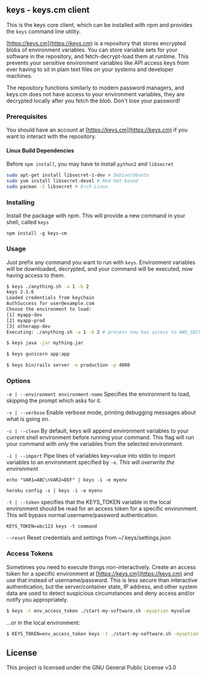 ## keys - keys.cm client

This is the keys core client, which can be installed with npm and provides the `keys` command line utility.

[https://keys.cm](https://keys.cm) is a repository that stores encrypted blobs of environment variables. You can store
variable sets for your software in the repository, and fetch-decrypt-load them at runtime. This prevents your sensitive environment variables like API access keys from ever having to sit in plain text files on your systems and developer machines.

The repository functions similarly to modern password managers, and keys.cm does not have access to your environment
variables, they are decrypted locally after you fetch the blob. Don't lose your password!

### Prerequisites

You should have an account at [https://keys.cm](https://keys.cm) if you want to interact with the repository.

#### Linux Build Dependencies
Before `npm install`, you may have to install `python2` and `libsecret`

```bash
sudo apt-get install libsecret-1-dev # Debian/Ubuntu
sudo yum install libsecret-devel # Red Hat-based
sudo pacman -S libsecret # Arch Linux
```

### Installing

Install the package with npm. This will provide a new command in your shell, called `keys`

```
npm install -g keys-cm
```

### Usage

Just prefix any command you want to run with `keys`. Environment variables will be downloaded, decrypted, and your
command will be executed, now having access to them.

```bash
$ keys ./anything.sh -a 1 -b 2
keys 2.1.6
Loaded credentials from keychain
AuthSuccess for user@example.com
Choose the environment to load:
[1] myapp-dev
[2] myapp-prod
[3] otherapp-dev
Executing: ./anything.sh -a 1 -b 2 # process now has access to AWS_SECRET_ACCESS_KEY
```

```bash
$ keys java -jar mything.jar
```

```bash
$ keys gunicorn app:app
```

```bash
$ keys bin/rails server -e production -p 4000
```

### Options

`-e | --environment environment-name`
Specifies the environment to load, skipping the prompt which asks for it.

`-v | --verbose`
Enable verbose mode, printing debugging messages about what is going on.

`-c | --clean`
By default, keys will append environment variables to your current shell environment before running your command.
This flag will run your command with _only_ the variables from the selected environment.

`-i | --import`
Pipe lines of variables key=value into stdin to import variables to an environment specified by `-e`.
*This will overwrite the environment*

```
echo "VAR1=ABC\nVAR2=DEF" | keys -i -e myenv
```

```
heroku config -s | keys -i -e myenv
```

`-t | --token`
specifies that the KEYS_TOKEN variable in the local environment should be read for an access token for
a specific environment. This will bypass normal username/password authentication.

```
KEYS_TOKEN=abc123 keys -t command
```

`--reset`
Reset credentials and settings from ~/.keys/settings.json

### Access Tokens

Sometimes you need to execute things non-interactively. Create an access token for a specific environment at
[https://keys.cm](https://keys.cm) and use that instead of username/password. This is less secure than
interactive authentication, but the server/container state, IP address, and other system data are used to detect
suspicious circumstances and deny access and/or notify you appropriately.

```bash
$ keys -t env_access_token ./start-my-software.sh -myoption myvalue
```

...or in the local environment:

```bash
$ KEYS_TOKEN=env_access_token keys -t ./start-my-software.sh -myoption myvalue
```

## License

This project is licensed under the GNU General Public License v3.0


